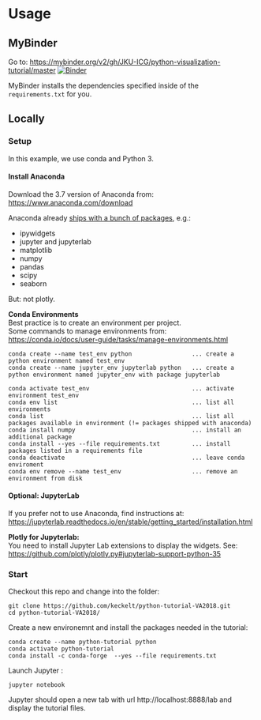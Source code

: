 # Usage
## MyBinder
Go to: https://mybinder.org/v2/gh/JKU-ICG/python-visualization-tutorial/master
[![Binder](https://mybinder.org/badge_logo.svg)](https://mybinder.org/v2/gh/JKU-ICG/python-visualization-tutorial/master)

MyBinder installs the dependencies specified inside of the `requirements.txt` for you.


## Locally
### Setup
In this example, we use conda and Python 3. 

#### Install Anaconda
Download the 3.7 version of Anaconda from: https://www.anaconda.com/download

Anaconda already [ships with a bunch of packages](https://docs.anaconda.com/anaconda/packages/pkg-docs/), e.g.:
 * ipywidgets
 * jupyter and jupyterlab
 * matplotlib
 * numpy
 * pandas
 * scipy
 * seaborn

But: not plotly.

**Conda Environments**  
Best practice is to create an environment per project.  
Some commands to manage environments from: https://conda.io/docs/user-guide/tasks/manage-environments.html
```
conda create --name test_env python                 ... create a python environment named test_env
conda create --name jupyter_env jupyterlab python   ... create a python environment named jupyter_env with package jupyterlab

conda activate test_env                             ... activate environment test_env
conda env list                                      ... list all environments
conda list                                          ... list all packages available in environment (!= packages shipped with anaconda)
conda install numpy                                 ... install an additional package
conda install --yes --file requirements.txt         ... install packages listed in a requirements file
conda deactivate                                    ... leave conda enviroment
conda env remove --name test_env                    ... remove an environment from disk
```

#### Optional: JupyterLab
If you prefer not to use Anaconda, find instructions at: https://jupyterlab.readthedocs.io/en/stable/getting_started/installation.html  

**Plotly for Jupyterlab:**  
You need to install Jupyter Lab extensions to display the widgets. See: https://github.com/plotly/plotly.py#jupyterlab-support-python-35



### Start
Checkout this repo and change into the folder:
```
git clone https://github.com/keckelt/python-tutorial-VA2018.git
cd python-tutorial-VA2018/
```

Create a new environemnt and install the packages needed in the tutorial:
```
conda create --name python-tutorial python
conda activate python-tutorial
conda install -c conda-forge  --yes --file requirements.txt 
```


Launch Jupyter :
```
jupyter notebook
```
Jupyter should open a new tab with url http://localhost:8888/lab and display the tutorial files.
